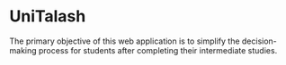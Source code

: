 # UniTalash
The primary objective of this web application is to simplify the decision-making process for students after completing their intermediate studies. 
